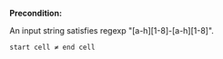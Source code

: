 **Precondition:**

An input string satisfies regexp "[a-h][1-8]-[a-h][1-8]".

`start cell ≠ end cell`
